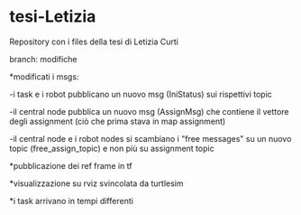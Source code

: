 # tesi-Letizia
Repository con i files della tesi di Letizia Curti

branch: modifiche

*modificati i msgs:

-i task e i robot pubblicano un nuovo msg (IniStatus) sui rispettivi topic

-il central node pubblica un nuovo msg (AssignMsg) che contiene il vettore degli assignment (ciò che prima stava in map assignment)

-il central node e i robot nodes si scambiano i "free messages" su un nuovo topic (free_assign_topic) e non più su assignment topic

*pubblicazione dei ref frame in tf

*visualizzazione su rviz svincolata da turtlesim

*i task arrivano in tempi differenti

